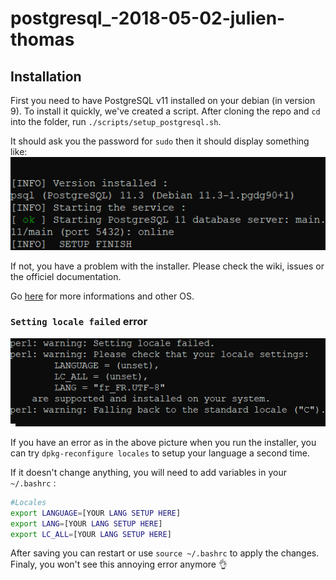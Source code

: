 # postgresql_-2018-05-02-julien-thomas

## Installation

First you need to have PostgreSQL v11 installed on your debian (in version 9).
To install it quickly, we've created a script.
After cloning the repo and `cd` into the folder, run `./scripts/setup_postgresql.sh`.

It should ask you the password for `sudo` then it should display something like:
![screenshot of setup result](https://raw.githubusercontent.com/tentacode-classroom/postgresql_-2018-05-02-julien-thomas/master/assets/screnshot_setup_result.png)

If not, you have a problem with the installer. Please check the wiki, issues or the officiel documentation.

Go [here](https://www.postgresql.org/download/) for more informations and other OS.

### `Setting locale failed` error

![picture of the error](https://raw.githubusercontent.com/tentacode-classroom/postgresql_-2018-05-02-julien-thomas/master/assets/screenshot_lang_error.png)

If you have an error as in the above picture when you run the installer, you can try `dpkg-reconfigure locales` to setup your language a second time.

If it doesn't change anything, you will need to add variables in your `~/.bashrc` :
```bash
#Locales
export LANGUAGE=[YOUR LANG SETUP HERE]
export LANG=[YOUR LANG SETUP HERE]
export LC_ALL=[YOUR LANG SETUP HERE]
```

After saving you can restart or use `source ~/.bashrc` to apply the changes.
Finaly, you won't see this annoying error anymore 👌
